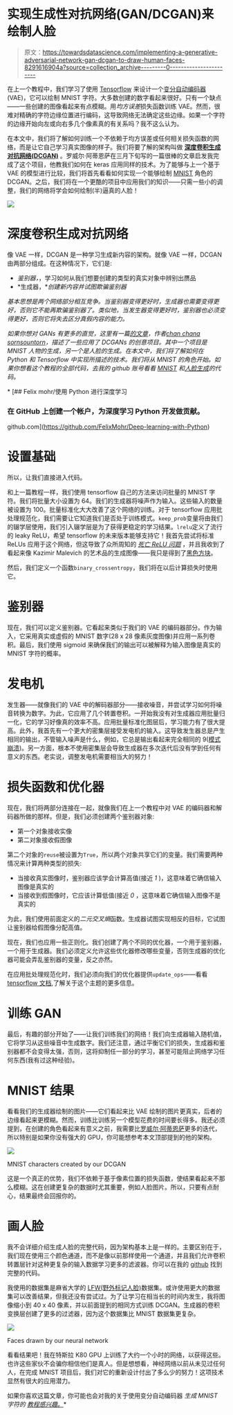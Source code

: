 # 实现生成性对抗网络(GAN/DCGAN)来绘制人脸

> 原文：<https://towardsdatascience.com/implementing-a-generative-adversarial-network-gan-dcgan-to-draw-human-faces-8291616904a?source=collection_archive---------0----------------------->

在上一个教程中，我们学习了使用 [Tensorflow](https://www.tensorflow.org/) 来设计一个[变分自动编码器](https://medium.com/towards-data-science/teaching-a-variational-autoencoder-vae-to-draw-mnist-characters-978675c95776) (VAE)，它可以绘制 MNIST 字符。大多数创建的数字看起来很好。只有一个缺点——一些创建的图像看起来有点模糊。用*均方误差*损失函数训练 VAE。然而，很难对精确的字符边缘位置进行编码，这导致网络无法确定这些边缘。如果一个字符的边缘开始向左或向右多几个像素真的有关系吗？我不这么认为。

在本文中，我们将了解如何训练一个不依赖于均方误差或任何相关损失函数的网络，而是让它自己学习真实图像的样子。我们将要了解的架构叫做 [**深度卷积生成对抗网络(DCGAN)**](https://arxiv.org/pdf/1511.06434.pdf) 。罗威尔·阿蒂恩萨在三月下旬写的一篇很棒的文章启发我完成了这个项目，他教我们如何在 keras 应用同样的技术。为了能够与上一个基于 VAE 的模型进行比较，我们将首先看看如何实现一个能够绘制 [MNIST](https://en.wikipedia.org/wiki/MNIST_database) 角色的 DCGAN。之后，我们将在一个更酷的项目中应用我们的知识——只需一些小的调整，我们的网络将学会如何绘制(半)逼真的人脸！

![](img/ed7f5a53f68be208f1cffa3f201f6853.png)

# 深度卷积生成对抗网络

像 VAE 一样，DCGAN 是一种学习生成新内容的架构。就像 VAE 一样，DCGAN 由两部分组成。在这种情况下，它们是:

*   *鉴别器，*，学习如何从我们想要创建的类型的真实对象中辨别出赝品
*   *生成器，**创建新内容并试图欺骗鉴别器*

*基本思想是两个网络部分相互竞争。当鉴别器变得更好时，生成器也需要变得更好，否则它不能再欺骗鉴别器了。类似地，当发生器变得更好时，鉴别器也必须变得更好，否则它将失去区分真假内容的能力。*

*如果你想对 GANs 有更多的直觉，这里有一篇[的文章](https://hackernoon.com/how-do-gans-intuitively-work-2dda07f247a1)，作者[chan chana sornsountorn](https://medium.com/u/5b7a47762eb2?source=post_page-----8291616904a--------------------------------)，描述了一些应用了 DCGANs 的创意项目。其中一个项目是 MNIST 人物的生成，另一个是人脸的生成。在本文中，我们将了解如何在 Python 和 Tensorflow 中实现所描述的技术。我们将从 MNIST 的角色开始。如果你想看这个教程的全部代码，去我的 github 账号看看 [MNIST](https://github.com/FelixMohr/Deep-learning-with-Python/blob/master/DCGAN-MNIST.ipynb) 和[人脸生成](https://github.com/FelixMohr/Deep-learning-with-Python/blob/master/DCGAN-face.ipynb)的代码。*

*[](https://github.com/FelixMohr/Deep-learning-with-Python) [## Felix mohr/使用 Python 进行深度学习

### 在 GitHub 上创建一个帐户，为深度学习 Python 开发做贡献。

github.com](https://github.com/FelixMohr/Deep-learning-with-Python) 

# 设置基础

所以，让我们直接进入代码。

和上一篇教程一样，我们使用 tensorflow 自己的方法来访问批量的 MNIST 字符。我们将批量大小设置为 64。我们的生成器将噪声作为输入。这些输入的数量被设置为 100。批量标准化大大改善了这个网络的训练。对于 tensorflow 应用批处理规范化，我们需要让它知道我们是否处于训练模式。`keep_prob`变量将由我们的辍学层使用，我们引入辍学层是为了获得更稳定的学习结果。`lrelu`定义了流行的 leaky ReLU，希望 tensorflow 的未来版本能够支持它！我首先尝试将标准 ReLUs 应用于这个网络，但这导致了众所周知的 [*死亡 ReLU 问题*](https://en.wikipedia.org/wiki/Rectifier_(neural_networks)#Potential_problems) ，并且我收到了看起来像 Kazimir Malevich 的艺术品的生成图像——我只是得到了[黑色方块](https://en.wikipedia.org/wiki/Black_Square_(painting))。

然后，我们定义一个函数`binary_crossentropy`，我们将在以后计算损失时使用它。

# 鉴别器

现在，我们可以定义鉴别器。它看起来类似于我们的 VAE 的编码器部分。作为输入，它采用真实或虚假的 MNIST 数字(28 x 28 像素灰度图像)并应用一系列卷积。最后，我们使用 sigmoid 来确保我们的输出可以被解释为输入图像是真实的 MNIST 字符的概率。

# 发电机

发生器——就像我们的 VAE 中的解码器部分——接收噪音，并尝试学习如何将噪音转换为数字。为此，它应用了几个转置卷积。一开始我没有对生成器应用批量归一化，它的学习好像真的效率不高。应用批量标准化图层后，学习能力有了很大提高。此外，我首先有一个更大的密集层接受发电机的输入。这导致发生器总是产生相同的输出，不管输入噪声是什么，例如，它总是输出看起来完全相同的 9([模式崩溃](http://aiden.nibali.org/blog/2017-01-18-mode-collapse-gans/))。另一方面，根本不使用密集层会导致生成器在多次迭代后没有学到任何有意义的东西。老实说，调整发电机需要相当大的努力！

# 损失函数和优化器

现在，我们将两部分连接在一起，就像我们在上一个教程中对 VAE 的编码器和解码器所做的那样。但是，我们必须创建两个鉴别器对象:

*   第一个对象接收实像
*   第二对象接收假图像

第二个对象的`reuse`被设置为`True`，所以两个对象共享它们的变量。我们需要两种情况来计算两种类型的损失:

*   当接收真实图像时，鉴别器应该学会计算高值(接近 *1* )，这意味着它确信输入图像是真实的
*   当接收到假图像时，它应该计算低值(接近 *0* ，这意味着它确信输入图像不是真实的

为此，我们使用前面定义的*二元交叉熵*函数。生成器试图实现相反的目标，它试图让鉴别器给假图像分配高值。

现在，我们也应用一些正则化。我们创建了两个不同的优化器，一个用于鉴别器，一个用于生成器。我们必须定义允许这些优化器修改哪些变量，否则生成器的优化器可能会弄乱鉴别器的变量，反之亦然。

在应用批处理规范化时，我们必须向我们的优化器提供`update_ops`——看看 [tensorflow 文档](https://www.tensorflow.org/api_docs/python/tf/contrib/layers/batch_norm),了解关于这个主题的更多信息。

# 训练 GAN

最后，有趣的部分开始了——让我们训练我们的网络！我们向生成器输入随机值，它将学习从这些噪音中生成数字。我们还注意，通过平衡它们的损失，生成器和鉴别器都不会变得太强，否则，这将抑制任一部分的学习，甚至可能阻止网络学习任何东西(我有过这种经验)。

# MNIST 结果

看看我们的生成器绘制的图片——它们看起来比 VAE 绘制的图片更真实，后者的边缘看起来更模糊。然而，训练比训练另一个模型花费的时间要长得多。我还必须提到，在创建的角色看起来有意义之前，我需要比[罗威尔·阿蒂恩萨](https://medium.com/u/8599a4bace36?source=post_page-----8291616904a--------------------------------)更多的迭代，所以特别是如果你没有强大的 GPU，你可能想参考本文顶部提到的他的架构。

![](img/46849c0b48e0b731fabcc8c4f130e46d.png)

MNIST characters created by our DCGAN

这是一个真正的优势，我们不依赖于基于像素位置的损失函数，使结果看起来不那么模糊。这在创建更复杂的数据时尤其重要，例如人脸图片。所以，只要有点耐心，结果最终会回报你的。

# 画人脸

我不会详细介绍生成人脸的完整代码，因为架构基本上是一样的。主要区别在于，我们现在使用三个颜色通道，而不是像以前那样使用一个通道，并且我们允许卷积转置层针对这种更复杂的输入数据学习更多的滤波器。你可以在我的 [github](https://github.com/FelixMohr/Deep-learning-with-Python) 找到完整的代码。

我使用的数据集是麻省大学的 [LFW(野外标记人脸)](http://vis-www.cs.umass.edu/lfw/)数据集。或许使用更大的数据集可以改善结果，但我还没有尝试过。为了让学习在相当长的时间内发生，我将图像缩小到 40 x 40 像素，并以前面提到的相同方式训练 DCGAN。生成器的卷积变换层创建了更多的过滤器，因为这个数据集比 MNIST 数据集更复杂。

![](img/ff9bb8c7f76177df6ab161e44c08c2e4.png)

Faces drawn by our neural network

看看结果吧！我在特斯拉 K80 GPU 上训练了大约一个小时的网络，以获得这些。也许这些家伙不会骗你相信他们是真人。但是想想看，神经网络以前从未见过任何人，在完成 MNIST 项目后，我们对它的重新设计付出了多么少的努力！这项技术显然有很大的应用潜力。

如果你喜欢这篇文章，你可能也会对我的关于使用变分自动编码器 *生成 MNIST 字符的* [*教程感兴趣。*](https://medium.com/towards-data-science/teaching-a-variational-autoencoder-vae-to-draw-mnist-characters-978675c95776)*